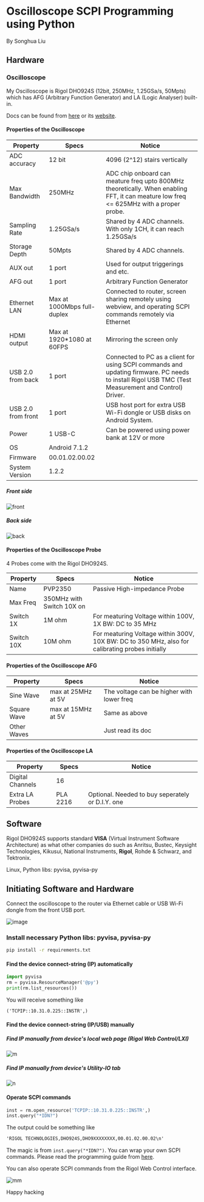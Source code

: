 # Oscilloscope SCPI Programming using Python

By Songhua Liu

## Hardware

### Oscilloscope

My Oscilloscope is Rigol DHO924S (12bit, 250MHz, 1.25GSa/s, 50Mpts) which has AFG (Arbitrary Function Generator) and LA (Logic Analyser) built-in.

Docs can be found from [here](static/DHO900_pdf_files_en/) or its [website](https://www.rigol.com/).

#### Properties of the Oscilloscope

|Property| Specs | Notice|
|----|-------|-----------|
|ADC accuracy| 12 bit| 4096 (2^12) stairs vertically|
|Max Bandwidth| 250MHz | ADC chip onboard can meature freq upto 800MHz theoretically. When enabling FFT, it can meature low freq <= 625MHz with a proper probe.|
|Sampling Rate| 1.25GSa/s | Shared by 4 ADC channels. With only 1CH, it can reach 1.25GSa/s |
|Storage Depth| 50Mpts | Shared by 4 ADC channels.|
|AUX out| 1 port | Used for output triggerings and etc.|
|AFG out| 1 port | Arbitrary Function Generator |
|Ethernet LAN | Max at 1000Mbps full-duplex | Connected to router, screen sharing remotely using webview, and operating SCPI commands remotely via Ethernet |
|HDMI output | Max at 1920*1080 at 60FPS |Mirroring the screen only|
|USB 2.0 from back| 1 port | Connected to PC as a client for using SCPI commands and updating firmware. PC needs to install Rigol USB TMC (Test Measurement and Control) Driver.|
|USB 2.0 from front| 1 port | USB host port for extra USB Wi-Fi dongle or USB disks on Android System.|
|Power| 1 USB-C | Can be powered using power bank at 12V or more |
|OS | Android 7.1.2 ||
|Firmware | 00.01.02.00.02 ||
|System Version | 1.2.2 ||

##### Front side

![front](static/image/71emYPnH+pL._AC_UF1000,1000_QL80_.jpg)

##### Back side

![back](static/image/DHO900-Back.jpg)

#### Properties of the Oscilloscope Probe

4 Probes come with the Rigol DHO924S.

|Property| Specs | Notice|
|----|-------|-----------|
|Name|PVP2350| Passive High-impedance Probe |
|Max Freq| 350MHz with Switch 10X on| |
|Switch 1X | 1M ohm |For meaturing Voltage within 100V, 1X BW: DC to 35 MHz|
|Switch 10X | 10M ohm |For meaturing Voltage within 300V, 10X BW: DC to 350 MHz, also for calibrating probes initially|

#### Properties of the Oscilloscope AFG

|Property| Specs | Notice|
|----|-------|-----------|
|Sine Wave| max at 25MHz at 5V | The voltage can be higher with lower freq |
|Square Wave | max at 15MHz at 5V| Same as above |
|Other Waves | | Just read its doc|

#### Properties of the Oscilloscope LA

|Property| Specs | Notice|
|----|-------|-----------|
|Digital Channels| 16 ||
|Extra LA Probes | PLA 2216 | Optional. Needed to buy seperately or D.I.Y. one|

## Software

Rigol DHO924S supports standard **VISA** (Virtual Instrument Software Architecture) as what other companies do such as Anritsu, Bustec, Keysight Technologies, Kikusui, National Instruments, **Rigol**, Rohde & Schwarz, and Tektronix.

Linux, Python libs: pyvisa, pyvisa-py

## Initiating Software and Hardware

Connect the oscilloscope to the router via Ethernet cable or USB Wi-Fi dongle from the front USB port.

![image](static/image/Screenshot_20240604_121957.png)

### Install necessary Python libs: pyvisa, pyvisa-py

```bash
pip install -r requirements.txt
```

#### Find the device connect-string (IP) automatically

```python
import pyvisa
rm = pyvisa.ResourceManager('@py')
print(rm.list_resources())
```

You will receive something like

```txt
('TCPIP::10.31.0.225::INSTR',)
```

#### Find the device connect-string (IP/USB) manually

##### Find IP manually from device's local web page (Rigol Web Control/LXI)

![m](static/image/Screenshot_20240604_132026.png)

##### Find IP manually from device's Utility-IO tab

![n](static/image/Screenshot_20240604_132722.png)

#### Operate SCPI commands

```python
inst = rm.open_resource('TCPIP::10.31.0.225::INSTR',)
inst.query("*IDN?")
```

The output could be something like

```txt
'RIGOL TECHNOLOGIES,DHO924S,DHO9XXXXXXXX,00.01.02.00.02\n'
```

The magic is from `inst.query("*IDN?")`. You can wrap your own SCPI commands. Please read the programming guide from [here](static/DHO900_pdf_files_en/DHO800900_ProgrammingGuide_EN.pdf).

You can also operate SCPI commands from the Rigol Web Control interface.

![mm](static/image/Screenshot_20240604_134624.png)

Happy hacking
